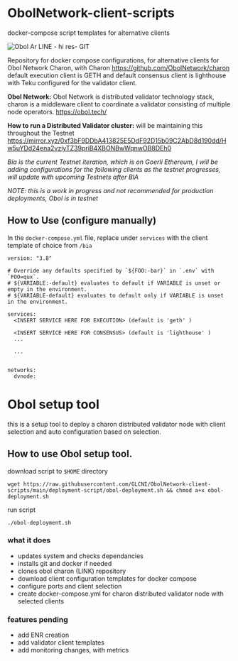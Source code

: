 # ObolNetwork-client-scripts
docker-compose script templates for alternative clients

![Obol Ar LINE - hi res- GIT](https://user-images.githubusercontent.com/67609618/218346108-006aebc0-c0b0-4eac-8c8c-6f84f6cd7d74.jpg)

Repository for docker compose configurations, for alternative clients for Obol Network Charon, with Charon https://github.com/ObolNetwork/charon 
default execution client is GETH and default consensus client is lighthouse with Teku configured for the validator client. 

**Obol Network:** Obol Network is distributed validator technology stack, charon is a middleware client to coordinate a validator consisting of multiple node operators.  https://obol.tech/ 

**How to run a Distributed Validator cluster:** will be maintaining this throughout the Testnet https://mirror.xyz/0xf3bF9DDbA413825E5DdF92D15b09C2AbD8d190dd/Hw5uYDd24ena2vziyTZ39priB4XBONBwWqnwOB8DEh0

*Bia is the current Testnet iteration, which is on Goerli Ethereum, I will be adding configurations for the following clients as the testnet progresses, will update with upcoming Testnets after BIA*

*NOTE: this is a work in progress and not recommended for production deployments, Obol is in testnet* 

## How to Use (configure manually)

In the `docker-compose.yml` file, replace under `services` with the client template of choice from `/bia`

```
version: "3.8"

# Override any defaults specified by `${FOO:-bar}` in `.env` with `FOO=qux`.
# ${VARIABLE:-default} evaluates to default if VARIABLE is unset or empty in the environment.
# ${VARIABLE-default} evaluates to default only if VARIABLE is unset in the environment.

services:
  <INSERT SERVICE HERE FOR EXECUTION> (default is 'geth' )

  <INSERT SERVICE HERE FOR CONSENSUS> (default is 'lighthouse' )
  ...

  ...


networks:
  dvnode:
```

# Obol setup tool
this is a setup tool to deploy a charon distributed validator node with client selection and auto configuration based on selection.

## How to use Obol setup tool.  


download script to `$HOME` directory 
```
wget https://raw.githubusercontent.com/GLCNI/ObolNetwork-client-scripts/main/deployment-script/obol-deployment.sh && chmod a+x obol-deployment.sh
```

run script 
```
./obol-deployment.sh
```

### what it does
- updates system and checks dependancies 
- installs git and docker if needed
- clones obol charon (LINK) repository 
- download client configuration templates for docker compose
- configure ports and client selection 
- create docker-compose.yml for charon distributed validator node with selected clients

### features pending 
- add ENR creation 
- add validator client templates 
- add monitoring changes, with metrics 
